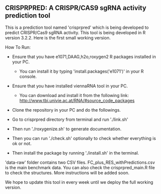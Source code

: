 ## CRISPRPRED: A CRISPR/CAS9 sgRNA activity prediction tool ##

This is a prediction tool named 'crisprpred' which is being developed to predict CRISPR/Cas9 sgRNA activity. This tool is being developed in R version 3.2.2. Here is the first small working version.

How To Run:

* Ensure that you have e1071,DAAG,h2o,roxygen2 R packages installed in your PC.

    * You can install it by typing 'install.packages('e1071')' in your R console.

* Ensure that you have installed viennaRNA tool in your PC. 

    * You can download and install it from the following link: http://www.tbi.univie.ac.at/RNA/#source_code_packages

* Clone the repository in your PC and do the followings.

* Go to crisprpred directory from terminal and run './link.sh'

* Then run './roxygenize.sh' to generate documentation.

* Then you can run './check.sh' optionally to check whether everything is ok or not.

* Then install the package by running './install.sh' in the terminal.

'data-raw' folder contains two CSV files. FC_plus_RES_withPredictions.csv is the main benchmark data. You can also check the crisprpred_main.R file to check the structures. More instructions will be added soon.

We hope to update this tool in every week until we deploy the full working version.
